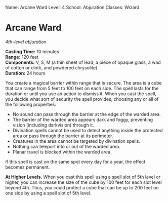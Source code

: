 Name: Arcane Ward
Level: 4
School: Abjuration
Classes: Wizard

# Arcane Ward
_4th-level abjuration_

**Casting Time:** 10 minutes  
**Range:** 120 feet  
**Components:** V, S, M (a thin sheet of lead, a piece of opaque glass, a wad of cotton or cloth, and powdered chrysolite)  
**Duration:** 24 hours

You create a magical barrier within range that is secure. The area is a cube that can range from 5 feet to 100 feet on each side. The spell lasts for the duration or until you use an action to dismiss it.
When you cast the spell, you decide what sort of security the spell provides, choosing any or all of the following properties:

* No sound can pass through the barrier at the edge of the warded area.
* The barrier of the warded area appears dark and foggy, preventing vision (including darkvision) through it.
* Divination spells cannot be used to detect anything inside the protected area or pass through the barrier at its perimeter.
* Creatures in the area cannot be targeted by divination spells.
* Nothing can teleport into or out of the warded area.
* Planar travel is blocked within the warded area.

If this spell is cast on the same spot every day for a year, the effect becomes permanent.

**At Higher Levels.** When you cast this spell using a spell slot of 5th level or higher, you can increase the size of the cube by 100 feet for each slot level beyond 4th. Thus, you could protect a cube that can be up to 200 feet on one side by using a spell slot of 5th level.